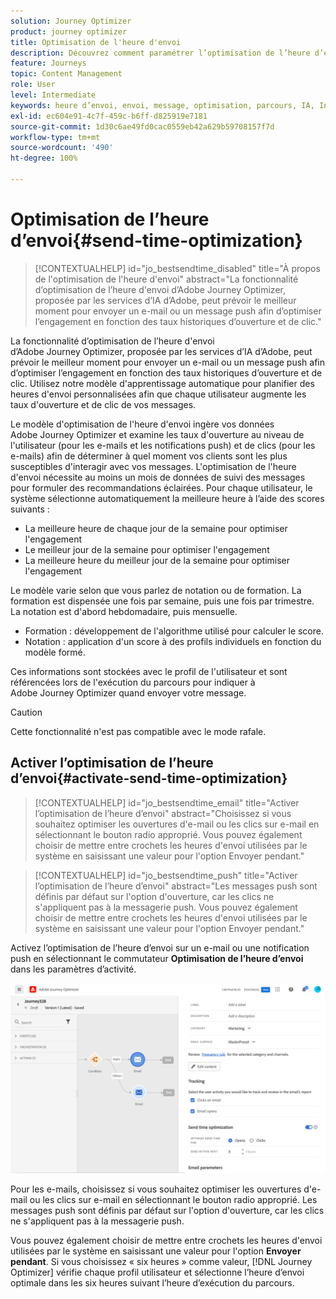 ```yaml
---
solution: Journey Optimizer
product: journey optimizer
title: Optimisation de l'heure d'envoi
description: Découvrez comment paramétrer l’optimisation de l’heure d’envoi dans vos messages
feature: Journeys
topic: Content Management
role: User
level: Intermediate
keywords: heure d’envoi, envoi, message, optimisation, parcours, IA, Intelligent
exl-id: ec604e91-4c7f-459c-b6ff-d825919e7181
source-git-commit: 1d30c6ae49fd0cac0559eb42a629b59708157f7d
workflow-type: tm+mt
source-wordcount: '490'
ht-degree: 100%

---
```


# Optimisation de l’heure d’envoi{#send-time-optimization}

>[!CONTEXTUALHELP]
>id="jo_bestsendtime_disabled"
>title="À propos de l&#39;optimisation de l&#39;heure d&#39;envoi"
>abstract="La fonctionnalité d’optimisation de l’heure d&#39;envoi d’Adobe Journey Optimizer, proposée par les services d’IA d’Adobe, peut prévoir le meilleur moment pour envoyer un e-mail ou un message push afin d’optimiser l’engagement en fonction des taux historiques d’ouverture et de clic."

La fonctionnalité d’optimisation de l’heure d&#39;envoi d’Adobe Journey Optimizer, proposée par les services d’IA d’Adobe, peut prévoir le meilleur moment pour envoyer un e-mail ou un message push afin d’optimiser l’engagement en fonction des taux historiques d’ouverture et de clic. Utilisez notre modèle d&#39;apprentissage automatique pour planifier des heures d&#39;envoi personnalisées afin que chaque utilisateur augmente les taux d&#39;ouverture et de clic de vos messages.

Le modèle d&#39;optimisation de l&#39;heure d&#39;envoi ingère vos données Adobe Journey Optimizer et examine les taux d&#39;ouverture au niveau de l&#39;utilisateur (pour les e-mails et les notifications push) et de clics (pour les e-mails) afin de déterminer à quel moment vos clients sont les plus susceptibles d&#39;interagir avec vos messages. L&#39;optimisation de l&#39;heure d&#39;envoi nécessite au moins un mois de données de suivi des messages pour formuler des recommandations éclairées. Pour chaque utilisateur, le système sélectionne automatiquement la meilleure heure à l’aide des scores suivants :

* La meilleure heure de chaque jour de la semaine pour optimiser l&#39;engagement
* Le meilleur jour de la semaine pour optimiser l&#39;engagement
* La meilleure heure du meilleur jour de la semaine pour optimiser l&#39;engagement

Le modèle varie selon que vous parlez de notation ou de formation. La formation est dispensée une fois par semaine, puis une fois par trimestre. La notation est d&#39;abord hebdomadaire, puis mensuelle.

* Formation : développement de l&#39;algorithme utilisé pour calculer le score.
* Notation : application d&#39;un score à des profils individuels en fonction du modèle formé.

Ces informations sont stockées avec le profil de l&#39;utilisateur et sont référencées lors de l&#39;exécution du parcours pour indiquer à Adobe Journey Optimizer quand envoyer votre message.

>[!CAUTION]
>
>Cette fonctionnalité n&#39;est pas compatible avec le mode rafale.

## Activer l’optimisation de l’heure d’envoi{#activate-send-time-optimization}

>[!CONTEXTUALHELP]
>id="jo_bestsendtime_email"
>title="Activer l’optimisation de l’heure d’envoi"
>abstract="Choisissez si vous souhaitez optimiser les ouvertures d&#39;e-mail ou les clics sur e-mail en sélectionnant le bouton radio approprié. Vous pouvez également choisir de mettre entre crochets les heures d&#39;envoi utilisées par le système en saisissant une valeur pour l&#39;option Envoyer pendant."

>[!CONTEXTUALHELP]
>id="jo_bestsendtime_push"
>title="Activer l’optimisation de l’heure d’envoi"
>abstract="Les messages push sont définis par défaut sur l&#39;option d&#39;ouverture, car les clics ne s&#39;appliquent pas à la messagerie push. Vous pouvez également choisir de mettre entre crochets les heures d&#39;envoi utilisées par le système en saisissant une valeur pour l&#39;option Envoyer pendant."

Activez l’optimisation de l’heure d’envoi sur un e-mail ou une notification push en sélectionnant le commutateur **Optimisation de l’heure d’envoi** dans les paramètres d’activité.

![](../building-journeys/assets/jo-message5.png)

Pour les e-mails, choisissez si vous souhaitez optimiser les ouvertures d&#39;e-mail ou les clics sur e-mail en sélectionnant le bouton radio approprié. Les messages push sont définis par défaut sur l&#39;option d&#39;ouverture, car les clics ne s&#39;appliquent pas à la messagerie push.

Vous pouvez également choisir de mettre entre crochets les heures d&#39;envoi utilisées par le système en saisissant une valeur pour l&#39;option **Envoyer pendant**. Si vous choisissez « six heures » comme valeur, [!DNL Journey Optimizer] vérifie chaque profil utilisateur et sélectionne l’heure d’envoi optimale dans les six heures suivant l’heure d’exécution du parcours.
